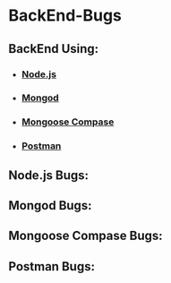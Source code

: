 # BackEnd-Bugs


## BackEnd Using:

* ###  [Node.js](#nodejs-bugs)
* ###  [Mongod](#mongod-bugs)

* ###  [Mongoose Compase](#mongoose-compase-bugs)

* ###  [Postman](#postman-bugs)


## Node.js Bugs:




## Mongod Bugs:


## Mongoose Compase Bugs:

## Postman Bugs:





